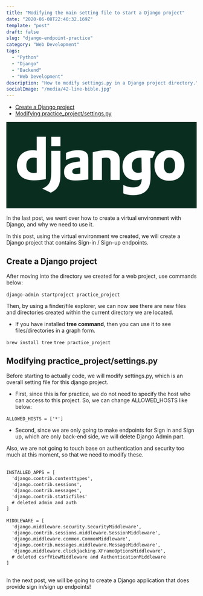 ```yaml
---
title: "Modifying the main setting file to start a Django project"
date: "2020-06-08T22:40:32.169Z"
template: "post"
draft: false
slug: "django-endpoint-practice"
category: "Web Development"
tags:
  - "Python"
  - "Django"
  - "Backend"
  - "Web Development"
description: "How to modify settings.py in a Django project directory."
socialImage: "/media/42-line-bible.jpg"
---
```


- [Create a Django project](#create-a-django-project)
- [Modifying practice_project/settings.py](#modifying-practice-project-settings.py)

![42-line-bible.jpg](/media/42-line-bible.jpg)

In the last post, we went over how to create a virtual environment with Django, and why we need to use it.

In this post, using the virtual environment we created, we will create a Django project that contains Sign-in / Sign-up endpoints. 

## Create a Django project

After moving into the directory we created for a web project, use commands below:

```django-admin startproject practice_project```

Then, by using a finder/file explorer, we can now see there are new files and directories created within the current directory we are located.

- If you have installed **tree command**, then you can use it to see files/directories in a graph form. 

```brew install tree```
```tree practice_project```

## Modifying practice_project/settings.py 

Before starting to actually code, we will modify settings.py, which is an overall setting file for this django project.

- First, since this is for practice, we do not need to specify the host who can access to this project. So, we can change ALLOWED_HOSTS like below:

```ALLOWED_HOSTS = ['*']```

- Second, since we are only going to make endpoints for Sign in and Sign up, which are only back-end side, we will delete Django Admin part. 

Also, we are not going to touch base on authentication and security too much at this moment, so that we need to modify these.

<pre>
<code>
INSTALLED_APPS = [
  'django.contrib.contenttypes',
  'django.contrib.sessions',
  'django.contrib.messages',
  'django.contrib.staticfiles'
  # deleted admin and auth
]

MIDDLEWARE = [
  'django.middleware.security.SecurityMiddleware',
  'django.contrib.sessions.middleware.SessionMiddleware',
  'django.middleware.common.CommonMiddleware',
  'django.contrib.messages.middleware.MessageMiddleware',
  'django.middleware.clickjacking.XFrameOptionsMiddleware',
  # deleted csrfViewMiddleware and AuthenticationMiddleware
]
</code>
</pre>

In the next post, we will be going to create a Django application that does provide sign in/sign up endpoints!